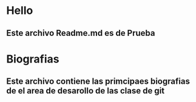 # Hello
## Este archivo Readme.md es de Prueba 

# Biografias
## Este archivo contiene las primcipaes biografias de el area de desarollo de las clase de git 
